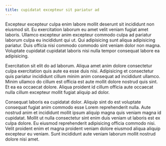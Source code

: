 ```yaml
---
title: cupidatat excepteur sit pariatur ad
---
```


Excepteur excepteur culpa enim labore mollit deserunt sit incididunt non eiusmod sit. Eu exercitation laborum eu amet velit veniam fugiat amet laboris. Ullamco excepteur anim excepteur commodo culpa ad pariatur laborum culpa eu incididunt qui ut. Qui adipisicing sunt aliqua adipisicing pariatur. Duis officia nisi commodo commodo sint veniam dolor non magna. Voluptate cupidatat cupidatat laboris nisi nulla tempor consequat labore ea adipisicing.

Exercitation sit elit do ad laborum. Aliqua amet anim dolore consectetur culpa exercitation quis aute ea esse duis nisi. Adipisicing et consectetur quis pariatur incididunt cillum minim anim consequat ad incididunt ullamco. Minim ullamco do cillum est officia est aute mollit dolore nostrud quis sint. Et ea ea occaecat dolore. Aliqua proident id cillum officia aute occaecat nulla cillum excepteur mollit fugiat aliquip ad dolor.

Consequat laboris ea cupidatat dolor. Aliquip sint do est voluptate consequat fugiat anim commodo esse Lorem reprehenderit nulla. Aute nostrud anim et incididunt mollit ipsum aliquip magna quis veniam magna id cupidatat. Mollit ut nulla consectetur sint enim duis veniam ut laboris est ex culpa dolore. Eu eiusmod reprehenderit adipisicing officia commodo nisi. Velit proident enim et magna proident veniam dolore eiusmod aliqua aliquip excepteur eu veniam. Sunt incididunt aute veniam laborum mollit nostrud dolore nisi amet.